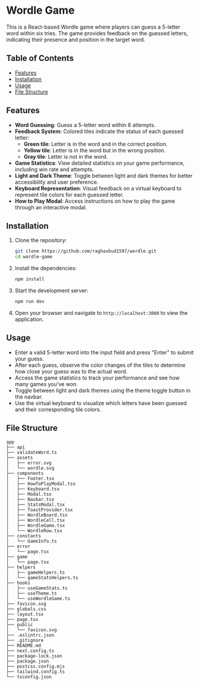 # Wordle Game

This is a React-based Wordle game where players can guess a 5-letter word within six tries. The game provides feedback on the guessed letters, indicating their presence and position in the target word.

## Table of Contents

- [Features](#features)
- [Installation](#installation)
- [Usage](#usage)
- [File Structure](#file-structure)

## Features

- **Word Guessing**: Guess a 5-letter word within 6 attempts.
- **Feedback System**: Colored tiles indicate the status of each guessed letter:
  - **Green tile**: Letter is in the word and in the correct position.
  - **Yellow tile**: Letter is in the word but in the wrong position.
  - **Gray tile**: Letter is not in the word.
- **Game Statistics**: View detailed statistics on your game performance, including win rate and attempts.
- **Light and Dark Theme**: Toggle between light and dark themes for better accessibility and user preference.
- **Keyboard Representation**: Visual feedback on a virtual keyboard to represent tile colors for each guessed letter.
- **How to Play Modal**: Access instructions on how to play the game through an interactive modal.

## Installation

1. Clone the repository:
   ```bash
   git clone https://github.com/raghavbud1597/wordle.git
   cd wordle-game
   ```

2. Install the dependencies:
   ```bash
   npm install
   ```

3. Start the development server:
   ```bash
   npm run dev
   ```

4. Open your browser and navigate to `http://localhost:3000` to view the application.

## Usage

- Enter a valid 5-letter word into the input field and press "Enter" to submit your guess.
- After each guess, observe the color changes of the tiles to determine how close your guess was to the actual word.
- Access the game statistics to track your performance and see how many games you've won.
- Toggle between light and dark themes using the theme toggle button in the navbar.
- Use the virtual keyboard to visualize which letters have been guessed and their corresponding tile colors.

## File Structure

```plaintext
app
├── api
├── validateWord.ts
├── assets
│   ├── error.svg
│   └── wordle.svg
├── components
│   ├── Footer.tsx
│   ├── HowToPlayModal.tsx
│   ├── Keyboard.tsx
│   ├── Modal.tsx
│   ├── Navbar.tsx
│   ├── StatsModal.tsx
│   ├── ToastProvider.tsx
│   ├── WordleBoard.tsx
│   ├── WordleCell.tsx
│   ├── WordleGame.tsx
│   └── WordleRow.tsx
├── constants
│   └── GameInfo.ts
├── error
│   └── page.tsx
├── game
│   └── page.tsx
├── helpers
│   ├── gameHelpers.ts
│   └── gameStatsHelpers.ts
├── hooks
│   ├── useGameStats.ts
│   ├── useTheme.ts
│   └── useWordleGame.ts
├── favicon.svg
├── globals.css
├── layout.tsx
├── page.tsx
├── public
│   └── favicon.svg
├── .eslintrc.json
├── .gitignore
├── README.md
├── next.config.ts
├── package-lock.json
├── package.json
├── postcss.config.mjs
├── tailwind.config.ts
└── tsconfig.json
```
```
